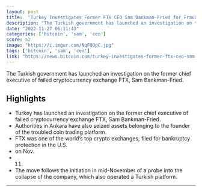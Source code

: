 ```yaml
---
layout: post
title:  "Turkey Investigates Former FTX CEO Sam Bankman-Fried for Fraud, Seizes Assets – Exchanges Bitcoin News."
description: "The Turkish government has launched an investigation on the former chief executive of failed cryptocurrency exchange FTX, Sam Bankman-Fried."
date: "2022-11-27 06:11:43"
categories: ['bitcoin', 'sam', 'ceo']
score: 52
image: "https://i.imgur.com/NqFQQpC.jpg"
tags: ['bitcoin', 'sam', 'ceo']
link: "https://news.bitcoin.com/turkey-investigates-former-ftx-ceo-sam-bankman-fried-for-fraud-seizes-assets/"
---
```


The Turkish government has launched an investigation on the former chief executive of failed cryptocurrency exchange FTX, Sam Bankman-Fried.

## Highlights

- Turkey has launched an investigation on the former chief executive of failed cryptocurrency exchange FTX, Sam Bankman-Fried.
- Authorities in Ankara have also seized assets belonging to the founder of the troubled coin trading platform.
- FTX was one of the world’s top crypto exchanges, filed for bankruptcy protection in the U.S.
- on Nov.
- 11.
- The move follows the initiation in mid-November of a probe into the collapse of the company, which also operated a Turkish platform.

---

